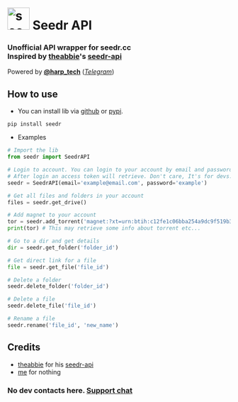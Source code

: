 # <img src="https://graph.org/file/567afbf357f1ecbe98376.png" alt="seedr" height=50> Seedr API

### Unofficial API wrapper for seedr.cc <br> Inspired by [theabbie](https://github.com/theabbie)'s [**seedr-api**](https://github.com/theabbie/seedr-api)

Powered by [**@harp_tech**](https://github.com/harptechorg) ([_Telegram_](https://t.me/harp_tech))

## How to use

- You can install lib via [github](https://github.com/AnjanaMadu/SeedrAPI.git) or [pypi](https://pypi.org/project/seedr).
```
pip install seedr
```

- Examples
```py
# Import the lib
from seedr import SeedrAPI

# Login to account. You can login to your account by email and password or via access token.
# After login an access token will retrieve. Don't care, It's for devs.
seedr = SeedrAPI(email='example@email.com', password='example')

# Get all files and folders in your account
files = seedr.get_drive()

# Add magnet to your account
tor = seedr.add_torrent('magnet:?xt=urn:btih:c12fe1c06bba254a9dc9f519b335aa7c1367a88a')
print(tor) # This may retrieve some info about torrent etc...

# Go to a dir and get details
dir = seedr.get_folder('folder_id')

# Get direct link for a file
file = seedr.get_file('file_id')

# Delete a folder
seedr.delete_folder('folder_id')

# Delete a file
seedr.delete_file('file_id')

# Rename a file
seedr.rename('file_id', 'new_name')
```

## Credits
- [theabbie](https://github.com/theabbie) for his [seedr-api](https://github.com/theabbie/seedr-api)
- [me](https://github.com/AnjanaMadu) for nothing

### No dev contacts here. [Support chat](https://t.me/harp_chat)
